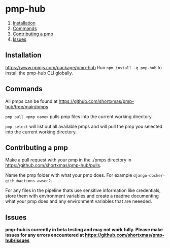 # pmp-hub

1. [Installation](#installation)
2. [Commands](#commands)
3. [Contributing a pmp](#contributing-a-pmp)
4. [Issues](#issues)

## Installation

https://www.npmjs.com/package/pmp-hub
Run ```npm install -g pmp-hub``` to install the pmp-hub CLI globally.

## Commands

All pmps can be found at https://github.com/shortxmas/pmp-hub/tree/main/pmps

```pmp pull <pmp name>``` pulls pmp files into the current working directory.

```pmp select``` will list out all available pmps and will pull the pmp you selected into the current working directory.


## Contributing a pmp

Make a pull request with your pmp in the ./pmps directory in https://github.com/shortxmas/pmp-hub/pulls.

Name the pmp folder with what your pmp does. For example ```django-docker-githubactions-awsec2```.

For any files in the pipeline thats use sensitive information like credentials, store them with environment variables and create a readme documenting what your pmp does and any environment variables that are neeeded.

## Issues

**pmp-hub is currently in beta testing and may not work fully. Please make issues for any errors encountered at https://github.com/shortxmas/pmp-hub/issues**